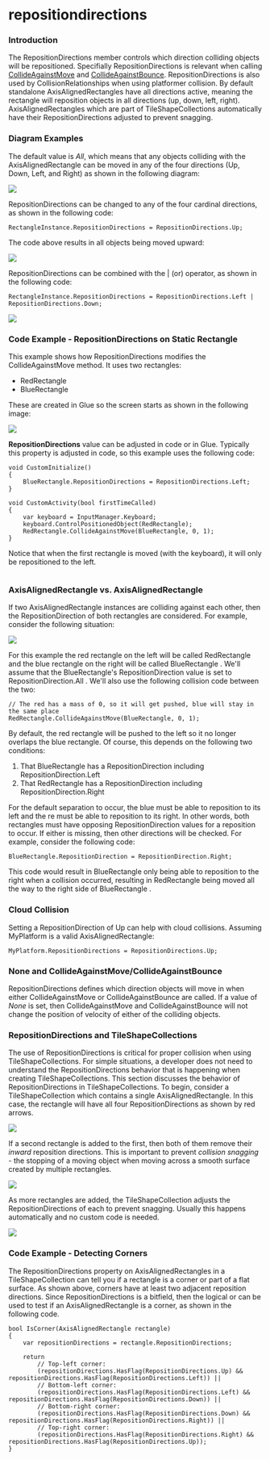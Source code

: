 # repositiondirections

### Introduction

The RepositionDirections member controls which direction colliding objects will be repositioned. Specifially RepositionDirections is relevant when calling [CollideAgainstMove](../../../../../../frb/docs/index.php) and [CollideAgainstBounce](../../../../../../frb/docs/index.php). RepositionDirections is also used by CollisionRelationships when using platformer collision. By default standalone AxisAlignedRectangles have all directions active, meaning the rectangle will reposition objects in all directions (up, down, left, right). AxisAlignedRectangles which are part of TileShapeCollections automatically have their RepositionDirections adjusted to prevent snagging.

### Diagram Examples

The default value is _All_, which means that any objects colliding with the AxisAlignedRectangle can be moved in any of the four directions (Up, Down, Left, and Right) as shown in the following diagram:

![](../../../../../../media/2016-12-img_5861de789ebf2.png)

RepositionDirections can be changed to any of the four cardinal directions, as shown in the following code:

```lang:c#
RectangleInstance.RepositionDirections = RepositionDirections.Up;
```

The code above results in all objects being moved upward:

![](../../../../../../media/2016-12-img_5861e3b4255d1.png)

RepositionDirections can be combined with the | (or) operator, as shown in the following code:

```lang:c#
RectangleInstance.RepositionDirections = RepositionDirections.Left | RepositionDirections.Down;
```

![](../../../../../../media/2016-12-img_5861e7c41533a.png)

### Code Example - RepositionDirections on Static Rectangle

This example shows how RepositionDirections modifies the CollideAgainstMove method. It uses two rectangles:

* RedRectangle
* BlueRectangle

These are created in Glue so the screen starts as shown in the following image:

![](../../../../../../media/2021-04-img_606dbd93e2eaa.png)

**RepositionDirections** value can be adjusted in code or in Glue. Typically this property is adjusted in code, so this example uses the following code:

```
void CustomInitialize()
{
    BlueRectangle.RepositionDirections = RepositionDirections.Left;
}

void CustomActivity(bool firstTimeCalled)
{
    var keyboard = InputManager.Keyboard;
    keyboard.ControlPositionedObject(RedRectangle);
    RedRectangle.CollideAgainstMove(BlueRectangle, 0, 1);
}
```

Notice that when the first rectangle is moved (with the keyboard), it will only be repositioned to the left. 

<figure><img src="../../../../../../media/2016-01-2021_April_07_083318.gif" alt=""><figcaption></figcaption></figure>



###

### AxisAlignedRectangle vs. AxisAlignedRectangle

If two AxisAlignedRectangle instances are colliding against each other, then the RepositionDirection of both rectangles are considered. For example, consider the following situation:

![](../../../../../../media/2016-12-img_5861f6e6e2248.png)

For this example the red rectangle on the left will be called RedRectangle  and the blue rectangle on the right will be called BlueRectangle . We'll assume that the BlueRectangle's RepositionDirection  value is set to RepositionDirection.All . We'll also use the following collision code between the two:

```lang:c#
// The red has a mass of 0, so it will get pushed, blue will stay in the same place
RedRectangle.CollideAgainstMove(BlueRectangle, 0, 1);
```

By default, the red rectangle will be pushed to the left so it no longer overlaps the blue rectangle. Of course, this depends on the following two conditions:

1. That BlueRectangle  has a RepositionDirection  including RepositionDirection.Left
2. That RedRectangle  has a RepositionDirection  including RepositionDirection.Right

For the default separation to occur, the blue must be able to reposition to its left and the re must be able to reposition to its right. In other words, both rectangles must have opposing RepositionDirection values for a reposition to occur. If either is missing, then other directions will be checked. For example, consider the following code:

```lang:c#
BlueRectangle.RepositionDirection = RepositionDirection.Right;
```

This code would result in BlueRectangle  only being able to reposition to the right when a collision occurred, resulting in RedRectangle  being moved all the way to the right side of BlueRectangle .

### Cloud Collision

Setting a RepositionDirection of Up can help with cloud collisions. Assuming MyPlatform is a valid AxisAlignedRectangle:

```
MyPlatform.RepositionDirections = RepositionDirections.Up;
```

### None and CollideAgainstMove/CollideAgainstBounce

RepositionDirections defines which direction objects will move in when either CollideAgainstMove or CollideAgainstBounce are called. If a value of _None_ is set, then CollideAgainstMove and CollideAgainstBounce will not change the position of velocity of either of the colliding objects.

### RepositionDirections and TileShapeCollections

The use of RepositionDirections is critical for proper collision when using TileShapeCollections. For simple situations, a developer does not need to understand the RepositionDirections behavior that is happening when creating TileShapeCollections. This section discusses the behavior of RepositionDirections in TileShapeCollections. To begin, consider a TileShapeCollection which contains a single AxisAlignedRectangle. In this case, the rectangle will have all four RepositionDirections as shown by red arrows.

![](../../../../../../media/2021-04-img_606dc6d566b53.png)

If a second rectangle is added to the first, then both of them remove their _inward_ reposition directions. This is important to prevent _collision snagging_ - the stopping of a moving object when moving across a smooth surface created by multiple rectangles.

![](../../../../../../media/2021-04-img_606dc7edb35b3.png)

As more rectangles are added, the TileShapeCollection adjusts the RepositionDirections of each to prevent snagging. Usually this happens automatically and no custom code is needed.

![](../../../../../../media/2021-04-img_606dc913b62c6.png)

### Code Example - Detecting Corners

The RepositionDirections property on AxisAlignedRectangles in a TileShapeCollection can tell you if a rectangle is a corner or part of a flat surface. As shown above, corners have at least two adjacent reposition directions. Since RepositionDirections is a bitfield, then the logical or can be used to test if an AxisAlignedRectangle is a corner, as shown in the following code.

```
bool IsCorner(AxisAlignedRectangle rectangle)
{
    var repositionDirections = rectangle.RepositionDirections;

    return 
        // Top-left corner:
        (repositionDirections.HasFlag(RepositionDirections.Up) && repositionDirections.HasFlag(RepositionDirections.Left)) ||
        // Bottom-left corner:
        (repositionDirections.HasFlag(RepositionDirections.Left) && repositionDirections.HasFlag(RepositionDirections.Down)) ||
        // Bottom-right corner:
        (repositionDirections.HasFlag(RepositionDirections.Down) && repositionDirections.HasFlag(RepositionDirections.Right)) ||
        // Top-right corner:
        (repositionDirections.HasFlag(RepositionDirections.Right) && repositionDirections.HasFlag(RepositionDirections.Up));
}
```

&#x20;
